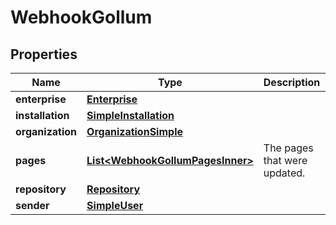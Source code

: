 

# WebhookGollum


## Properties

| Name | Type | Description | Notes |
|------------ | ------------- | ------------- | -------------|
|**enterprise** | [**Enterprise**](Enterprise.md) |  |  [optional] |
|**installation** | [**SimpleInstallation**](SimpleInstallation.md) |  |  [optional] |
|**organization** | [**OrganizationSimple**](OrganizationSimple.md) |  |  [optional] |
|**pages** | [**List&lt;WebhookGollumPagesInner&gt;**](WebhookGollumPagesInner.md) | The pages that were updated. |  |
|**repository** | [**Repository**](Repository.md) |  |  |
|**sender** | [**SimpleUser**](SimpleUser.md) |  |  |



